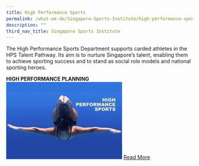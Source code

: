 ```yaml
---
title: High Performance Sports
permalink: /what-we-do/Singapore-Sports-Institute/high-performance-sports/
description: ""
third_nav_title: Singapore Sports Institute
---
```

The High Performance Sports Department supports carded athletes in the HPS Talent Pathway. Its aim is to nurture Singapore’s talent, enabling them to achieve sporting success and to stand as social role models and national sporting heroes.

**HIGH PERFORMANCE PLANNING**
![high performance planning](/images/What%20We%20Do/Singapore%20Sports%20Institute/Introduction/high%20performance.jpg)
[Read More](/Singapore-Sports-Institute/high-performance-planning/)